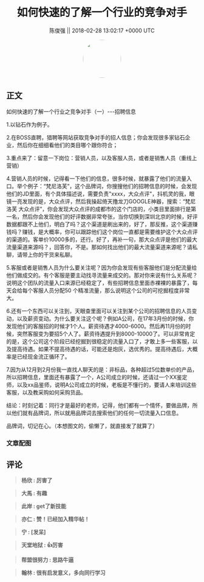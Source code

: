 <h1 align="center">如何快速的了解一个行业的竞争对手</h1>




<p align="center">
    <a>陈俊强 || 2018-02-28 13:02:17 &#43;0000 UTC</a>
</p>

<div align="center">
    <img src="https://images.zsxq.com/FmZytD6Ubz56EUy1aIdFL9BC7Qs3?e=1590940799&amp;token=kIxbL07-8jAj8w1n4s9zv64FuZZNEATmlU_Vm6zD:uoZfe_ZWG12X-r2iYnDkFZEdRJ4=" width="100" height="100" style="border:1px solid;border-radius:50%; color:#ffffff"/>
</div>




## 正文

<div>
如何快速的了解一个行业之竞争对手（一）---招聘信息

1.以钻石作为例子。

2.在BOSS直聘，猎聘等网站获取竞争对手的招人信息；你会发现很多家钻石企业，然后你在细细看他们的类目哪个跟你符合；

3.重点来了：留意一下岗位：营销人员，以及客服人员，或者是销售人员（重线上营销）

4.营销人员的时候，记得看一下他们的信息，很多时候，就暴露了他们的流量入口。举个例子：“梵尼洛芙”，这个品牌词，你搜搜他们的招聘信息的时候，会发现他们的JD里面，有个具体描述说，需要负责&#34;xxxx，大众点评&#34;，抖机灵的我，眼镜一亮发现的是，大众点评，然后我操起倚天撸龙刀GOOGLE神器，搜索：“梵尼洛芙 大众点评”，你会发现大众点评的成都市的这个门店的，小类目里面排行是第一名，然后你会发现他们的好评数据非常夸张，当你切换到深圳北京的时候，好评数据都跟不上他们，明白了吗？这个渠道是刷出来的，好了，那反推，这个渠道赚钱吗？赚钱，是大概率，你可以跟踪他们这个岗位一直都是需要维护这个大众点评的渠道的。客单价10000多的，还行。好了，再补一句，那大众点评是他们的最大流量渠道来源吗？，回答你，不是。那如何找出他们的最大流量渠道来源呢？请私聊，请带上你的干货来私聊。

5.客服或者是销售人员为什么要关注呢？因为你会发现有些客服他们是分配流量给他们做成交的。有个客服是要主动找寻流量来成交的。那对你来说有什么关系呢？说明这个团队的流量入口来源已经稳定了，有些招聘信息里面赤裸裸的暴露了，每天会给每个客服人员分配50
个精准流量，那么说明这个公司的可挖掘程度非常大。

6.还有一个东西可以关注到，天眼查里面可以关注到某个公司的招聘信息的人员变动，以及薪资变动。为什么要关注这个呢？例如A公司，在17年3月份的时候，你发现他们的客服招的时候才1个人。薪资待遇才4000-6000。然后再11月份的时候，突然客服变为要招5个人了。薪资待遇提升到8000-10000了。可以非常肯定的是，这个公司这个阶段已经挖掘到很稳定的流量入口了，才敢上多一些客服，以及提高待遇。如果不提高待遇的话，可能还是炮灰，选优秀的。提高待遇后，大概率是已经现金流正循环了。

7.因为从12月到2月份我一直找人聊天的是：非标品，各种超过5位数单价的产品，所以招聘信息，里面还有暴露了一个，A公司成立的时候，还请过一个XX鉴定师，以及xx品鉴师，说明A公司成立的时候，老板是不懂行的，要请人来培训这些客服，以及教采购如何采购货品。

结论：时刻记着：同行才是最好的老师，记得，他们都有一个情怀，要做品牌，所以他们就有品牌词，所以就用品牌词去搜索他们的任何一切流量入口信息。

品牌词，切记在心。（本想图文的，偷懒了，就直接发了就算了）
</div>

### 文章配图

<div class="image" align="center">

</div>


## 评论

<div align="left">
<div>

<blockquote >
<span> <strong>杨欣 : 厉害了 </strong></span>
</blockquote>

<blockquote >
<span> <strong>大馬 : 有趣 </strong></span>
</blockquote>

<blockquote >
<span> <strong>此岸 : get了新技能 </strong></span>
</blockquote>

<blockquote >
<span> <strong>亦仁 : 赞！已经加入精华帖！ </strong></span>
</blockquote>

<blockquote >
<span> <strong>宁 : [发呆] </strong></span>
</blockquote>

<blockquote >
<span> <strong>天堂地狱 : 👍厉害 </strong></span>
</blockquote>

<blockquote >
<span> <strong>帮盟很努力 : 思路牛逼 </strong></span>
</blockquote>

<blockquote >
<span> <strong>翰林 : 很有启发意义，多向同行学习 </strong></span>
</blockquote>

</div>
</div>